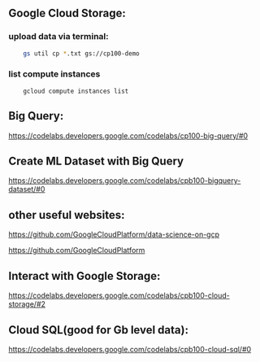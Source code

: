 ## Google Cloud Storage:
### upload data via terminal:
```bash
    gs util cp *.txt gs://cp100-demo 
```


### list compute instances
```
    gcloud compute instances list
```


## Big Query:
https://codelabs.developers.google.com/codelabs/cp100-big-query/#0


## Create ML Dataset with Big Query
https://codelabs.developers.google.com/codelabs/cpb100-bigquery-dataset/#0


## other useful websites:
https://github.com/GoogleCloudPlatform/data-science-on-gcp

https://github.com/GoogleCloudPlatform


## Interact with Google Storage:
https://codelabs.developers.google.com/codelabs/cpb100-cloud-storage/#2


## Cloud SQL(good for Gb level data):
https://codelabs.developers.google.com/codelabs/cpb100-cloud-sql/#0




